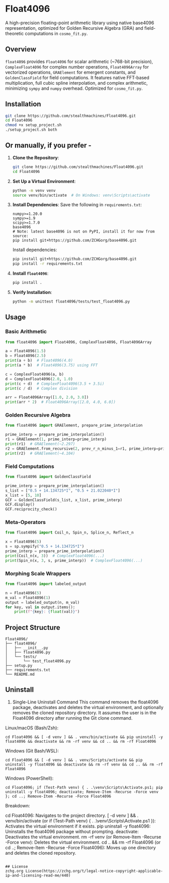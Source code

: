 # Float4096

A high-precision floating-point arithmetic library using native base4096 representation, optimized for Golden Recursive Algebra (GRA) and field-theoretic computations in `cosmo_fit.py`.

## Overview

`float4096` provides `Float4096` for scalar arithmetic (~768-bit precision), `ComplexFloat4096` for complex number operations, `Float4096Array` for vectorized operations, `GRAElement` for emergent constants, and `GoldenClassField` for field computations. It features native FFT-based multiplication, full cubic spline interpolation, and complex arithmetic, minimizing `sympy` and `numpy` overhead. Optimized for `cosmo_fit.py`.

## Installation
```bash
git clone https://github.com/stealthmachines/Float4096.git
cd Float4096
chmod +x setup_project.sh
./setup_project.sh both
```


## Or manually, if you prefer - 

1. **Clone the Repository**:
   ```bash
   git clone https://github.com/stealthmachines/Float4096.git
   cd Float4096
   ```

2. **Set Up a Virtual Environment**:
   ```bash
   python -m venv venv
   source venv/bin/activate  # On Windows: venv\Scripts\activate
   ```

3. **Install Dependencies**:
   Save the following in `requirements.txt`:
   ```text
   numpy>=1.20.0
   sympy>=1.9
   scipy>=1.7.0
   base4096
   # Note: latest base4096 is not on PyPI, install it for now from source:
   pip install git+https://github.com/ZCHGorg/base4096.git
   ```
   Install dependencies:
   ```bash
   pip install git+https://github.com/ZCHGorg/base4096.git
   pip install -r requirements.txt
   ```

4. **Install `float4096`**:
   ```bash
   pip install .
   ```

5. **Verify Installation**:
   ```bash
   python -m unittest float4096/tests/test_float4096.py
   ```

## Usage

### Basic Arithmetic
```python
from float4096 import Float4096, ComplexFloat4096, Float4096Array

a = Float4096(1.5)
b = Float4096(2.5)
print(a + b)  # Float4096(4.0)
print(a * b)  # Float4096(3.75) using FFT

c = ComplexFloat4096(a, b)
d = ComplexFloat4096(2.0, 1.0)
print(c + d)  # ComplexFloat4096(3.5 + 3.5i)
print(c / d)  # Complex division

arr = Float4096Array([1.0, 2.0, 3.0])
print(arr * 2)  # Float4096Array([2.0, 4.0, 6.0])
```

### Golden Recursive Algebra
```python
from float4096 import GRAElement, prepare_prime_interpolation

prime_interp = prepare_prime_interpolation()
r1 = GRAElement(1, prime_interp=prime_interp)
print(r1)  # GRAElement(~2.297)
r2 = GRAElement.from_recursive(2, prev_r_n_minus_1=r1, prime_interp=prime_interp)
print(r2)  # GRAElement(~4.104)
```

### Field Computations
```python
from float4096 import GoldenClassField

prime_interp = prepare_prime_interpolation()
s_list = ["0.5 + 14.134725*I", "0.5 + 21.022040*I"]
x_list = [5, 10]
GCF = GoldenClassField(s_list, x_list, prime_interp)
GCF.display()
GCF.reciprocity_check()
```

### Meta-Operators
```python
from float4096 import Coil_n, Spin_n, Splice_n, Reflect_n

x = Float4096(5)
s = sp.sympify("0.5 + 14.134725*I")
prime_interp = prepare_prime_interpolation()
print(Coil_n(x, 3))  # ComplexFloat4096(...)
print(Spin_n(x, 3, s, prime_interp))  # ComplexFloat4096(...)
```

### Morphing Scale Wrappers
```python
from float4096 import labeled_output

n = Float4096(5)
m_val = Float4096(1)
output = labeled_output(n, m_val)
for key, val in output.items():
    print(f"{key}: {float(val)}")
```

## Project Structure
```
Float4096/
├── float4096/
│   ├── __init__.py
│   ├── float4096.py
│   └── tests/
│       └── test_float4096.py
├── setup.py
├── requirements.txt
└── README.md
```

## Uninstall

1. Single-Line Uninstall Command
This command removes the float4096 package, deactivates and deletes the virtual environment, and optionally removes the cloned repository directory. It assumes the user is in the Float4096 directory after running the Git clone command.

Linux/macOS (Bash/Zsh):
```
cd Float4096 && [ -d venv ] && . venv/bin/activate && pip uninstall -y float4096 && deactivate && rm -rf venv && cd .. && rm -rf Float4096
```
Windows (Git Bash/WSL):
```
cd Float4096 && [ -d venv ] && . venv/Scripts/activate && pip uninstall -y float4096 && deactivate && rm -rf venv && cd .. && rm -rf Float4096
```
Windows (PowerShell):
```
cd Float4096; if (Test-Path venv) { . .\venv\Scripts\Activate.ps1; pip uninstall -y float4096; deactivate; Remove-Item -Recurse -Force venv }; cd ..; Remove-Item -Recurse -Force Float4096
```

Breakdown:

cd Float4096: Navigates to the project directory.
[ -d venv ] && . venv/bin/activate (or if (Test-Path venv) { . .\venv\Scripts\Activate.ps1 }): Activates the virtual environment if it exists.
pip uninstall -y float4096: Uninstalls the float4096 package without prompting.
deactivate: Deactivates the virtual environment.
rm -rf venv (or Remove-Item -Recurse -Force venv): Deletes the virtual environment.
cd .. && rm -rf Float4096 (or cd ..; Remove-Item -Recurse -Force Float4096): Moves up one directory and deletes the cloned repository.
```

## License
zchg.org License(https://zchg.org/t/legal-notice-copyright-applicable-ip-and-licensing-read-me/440)
